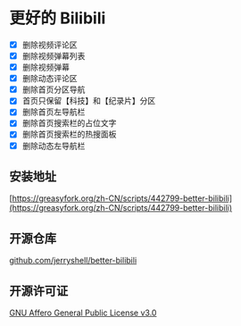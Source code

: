 # 更好的 Bilibili

- [x] 删除视频评论区
- [x] 删除视频弹幕列表
- [x] 删除视频弹幕
- [x] 删除动态评论区
- [x] 删除首页分区导航
- [x] 首页只保留【科技】和【纪录片】分区
- [x] 删除首页左导航栏
- [x] 删除首页搜索栏的占位文字
- [x] 删除首页搜索栏的热搜面板
- [x] 删除动态左导航栏

## 安装地址

[https://greasyfork.org/zh-CN/scripts/442799-better-bilibili](https://greasyfork.org/zh-CN/scripts/442799-better-bilibili)

## 开源仓库

[github.com/jerryshell/better-bilibili](https://github.com/jerryshell/better-bilibili)

## 开源许可证

[GNU Affero General Public License v3.0](https://choosealicense.com/licenses/agpl-3.0/)
